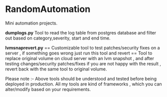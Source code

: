 # RandomAutomation
Mini automation  projects.

**dumplogs.py**
Tool to read the log table from postgres database and filter out based on category,severity, start and end time.

**lvmsnaprevert.py**
== Customizable tool to test patches/security fixes on a server , if something goes wrong just run this tool and revert ==
Tool to replace original volume on cloud server with an lvm snapshot , and after testing changes/security patches/fixes if you are not happy with the result , revert back with the same tool to original volume.


Please note :- Above tools should be understood and tested before being deployed in production. All my tools are kind of frameworks , which you can alter/modify based on your requirements.
